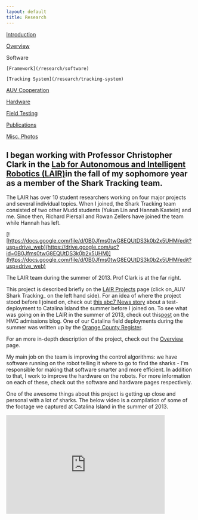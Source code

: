 ```yaml
---
layout: default
title: Research
---
```


[Introduction](/research)

[Overview](/research/overview)

Software 

    [Framework](/research/software)  

    [Tracking System](/research/tracking-system)  

   [AUV Cooperation](/research/auv-cooperation)  

[Hardware](/research/hardware)

[Field Testing](/research/field-testing)

[Publications](/research/publications)

[Misc. Photos](/research/misc)

## I began working with Professor Christopher Clark in the [Lab for Autonomous and Intelligent Robotics (LAIR)](http://newwww.hmc.edu/lair)in the fall of my sophomore year as a member of the Shark Tracking team. 

The LAIR has over 10 student researchers working on four major projects and several individual topics. When I joined, the Shark Tracking team consisted of two other Mudd students (Yukun Lin and Hannah Kastein) and me. Since then, Richard Piersall and Rowan Zellers have joined the team while Hannah has left. 

[![https://docs.google.com/file/d/0B0Jfms0twG8EQUtDS3k0b2x5UHM/edit?usp=drive_web](https://drive.google.com/uc?id=0B0Jfms0twG8EQUtDS3k0b2x5UHM)](https://docs.google.com/file/d/0B0Jfms0twG8EQUtDS3k0b2x5UHM/edit?usp=drive_web)

The LAIR team during the summer of 2013. Prof Clark is at the far right.

This project is described briefly on the [LAIR Projects](http://newwww.hmc.edu/lair/projects.html) page (click on_AUV Shark Tracking_ on the left hand side). For an idea of where the project stood before I joined on, check out [this abc7 News story](http://abclocal.go.com/kabc/story?section=news/local/los_angeles&id=8823629) about a test-deployment to Catalina Island the summer before I joined on. To see what was going on in the LAIR in the summer of 2013, check out this[post](http://newwww.hmc.edu/admission/2013/07/robots/) on the HMC admissions blog. One of our Catalina field deployments during the summer was written up by the [Orange County Register](https://drive.google.com/file/d/0B0Jfms0twG8EQ081X0NtTW5yWm8/edit?usp=sharing).

For an more in-depth description of the project, check out the [Overview](/research/overview) page.

My main job on the team is improving the control algorithms: we have software running on the robot telling it where to go to find the sharks - I'm responsible for making that software smarter and more efficient. In addition to that, I work to improve the hardware on the robots. For more information on each of these, check out the software and hardware pages respectively. 

One of the awesome things about this project is getting up close and personal with a lot of sharks. The below video is a compilation of some of the footage we captured at Catalina Island in the summer of 2013. 

<iframe width="425" height="265" frameborder="0" allowfullscreen="true" src="https://docs.google.com/file/d/0B0Jfms0twG8ENVUzczF4cTlHdmM/preview">
                </iframe>
